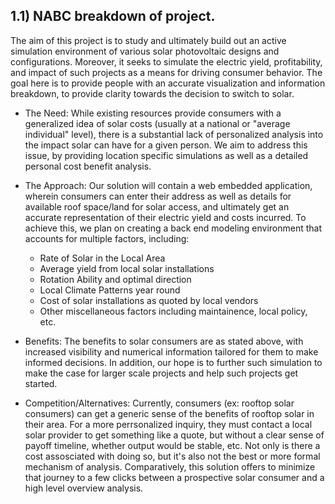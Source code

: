 ## 1.1) NABC breakdown of project.

The aim of this project is to study and ultimately build out an active simulation environment of various solar photovoltaic designs and configurations. Moreover, it seeks to simulate the electric yield, profitability, and impact of such projects as a means for driving consumer behavior. The goal here is to provide people with an accurate visualization and information breakdown, to provide clarity towards the decision to switch to solar. 

- The Need: While existing resources provide consumers with a generalized idea of solar costs (usually at a national or "average individual" level), there is a substantial lack of personalized analysis into the impact solar can have for a given person. We aim to address this issue, by providing location specific simulations as well as a detailed personal cost benefit analysis. 

- The Approach: Our solution will contain a web embedded application, wherein consumers can enter their address as well as details for available roof space/land for solar access, and ultimately get an accurate representation of their electric yield and costs incurred. To achieve this, we plan on creating a back end modeling environment that accounts for multiple factors, including:
  - Rate of Solar in the Local Area
  - Average yield from local solar installations
  - Rotation Ability and optimal direction
  - Local Climate Patterns year round
  - Cost of solar installations as quoted by local vendors
  - Other miscellaneous factors including maintainence, local policy, etc. 
 
- Benefits: The benefits to solar consumers are as stated above, with increased visibility and numerical information tailored for them to make informed decisions. In addition, our hope is to further such simulation to make the case for larger scale projects and help such projects get started.

- Competition/Alternatives: Currently, consumers (ex: rooftop solar consumers) can get a generic sense of the benefits of rooftop solar in their area. For a more perrsonalized inquiry, they must contact a local solar provider to get something like a quote, but without a clear sense of payoff timeline, whether output would be stable, etc. Not only is there a cost assosciated with doing so, but it's also not the best or more formal mechanism of analysis. Comparatively, this solution offers to minimize that journey to a few  clicks between a prospective solar consumer and a high level overview analysis. 
